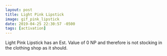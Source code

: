 ```yaml
---
layout: post
title: Light Pink Lipstick
image: gif_pink_lipstick
date: 2019-04-25 22:30:57 -0500
tags: [activation]
---
```


Light Pink Lipstick has an Est. Value of 0 NP and therefore is not stocking in the clothing shop as it should.
